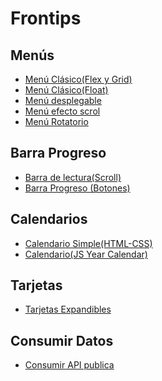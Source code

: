 # Frontips

## Menús
- [Menú Clásico(Flex y Grid)](https://github.com/Unai-Git/Frontips/tree/main/Men%C3%BAs/Men%C3%BA%20Cl%C3%A1sico(Flex-Grid))
- [Menú Clásico(Float)](https://github.com/Unai-Git/Frontips/tree/main/Men%C3%BAs/Men%C3%BA%20Cl%C3%A1sico(Float))
- [Menú desplegable](https://github.com/Unai-Git/Frontips/tree/main/Men%C3%BAs/Men%C3%BA%20desplegable)
- [Menú efecto scrol](https://github.com/Unai-Git/Frontips/tree/main/Men%C3%BAs/Men%C3%BA%20efecto%20scroll)
- [Menú Rotatorio](https://github.com/Unai-Git/Frontips/tree/main/Men%C3%BAs/Men%C3%BA%20Rotatorio)

## Barra Progreso
- [Barra de lectura(Scroll)](https://github.com/Unai-Git/Frontips/tree/main/Barra%20Progreso/Barra%20de%20lectura(Scroll))
- [Barra Progreso (Botones)](https://github.com/Unai-Git/Frontips/tree/main/Barra%20Progreso/Barra%20Progreso%20Botones)

## Calendarios
- [Calendario Simple(HTML-CSS)](https://github.com/Unai-Git/Frontips/tree/main/Calendario/Calendario%20Simple(HTML-CSS))
- [Calendario(JS Year Calendar)](https://github.com/Unai-Git/Frontips/tree/main/Calendario/Calendario(JS%20Year%20Calendar))

## Tarjetas
- [Tarjetas Expandibles](https://github.com/Unai-Git/Frontips/tree/main/Tarjetas/Tarjetas%20Expandibles)

## Consumir Datos
- [Consumir API publica]()